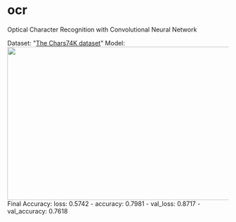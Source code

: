 # ocr
Optical Character Recognition with Convolutional Neural Network

Dataset: "[The Chars74K dataset](http://www.ee.surrey.ac.uk/CVSSP/demos/chars74k/)"
Model: <img src="https://i.imgur.com/4qQWzLk.png" width="750" height="350"/>
Final Accuracy: loss: 0.5742 - accuracy: 0.7981 - val_loss: 0.8717 - val_accuracy: 0.7618
